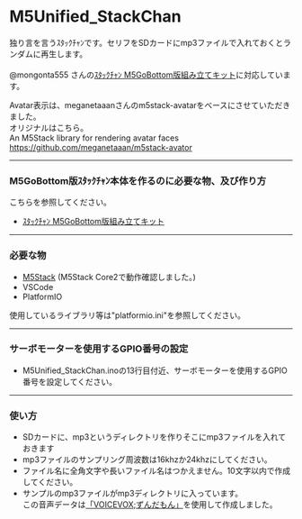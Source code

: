 # M5Unified_StackChan
独り言を言うｽﾀｯｸﾁｬﾝです。セリフをSDカードにmp3ファイルで入れておくとランダムに再生します。
<br><br>
@mongonta555 さんの[ｽﾀｯｸﾁｬﾝ M5GoBottom版組み立てキット](https://raspberrypi.mongonta.com/about-products-stackchan-m5gobottom-version/ "Title")に対応しています。<br>

Avatar表示は、meganetaaanさんのm5stack-avatarをベースにさせていただきました。<br>
オリジナルはこちら。<br>
An M5Stack library for rendering avatar faces <https://github.com/meganetaaan/m5stack-avator><br>

---

### M5GoBottom版ｽﾀｯｸﾁｬﾝ本体を作るのに必要な物、及び作り方 ###
こちらを参照してください。<br>
* [ｽﾀｯｸﾁｬﾝ M5GoBottom版組み立てキット](https://raspberrypi.mongonta.com/about-products-stackchan-m5gobottom-version/ "Title")<br>

---

### 必要な物 ###
* [M5Stack](http://www.m5stack.com/ "Title") (M5Stack Core2で動作確認しました。)<br>
* VSCode<br>
* PlatformIO<br>

使用しているライブラリ等は"platformio.ini"を参照してください。<br>

---

### サーボモーターを使用するGPIO番号の設定 ###
* M5Unified_StackChan.inoの13行目付近、サーボモーターを使用するGPIO番号を設定してください。<br>

---

### 使い方 ###
* SDカードに、mp3というディレクトリを作りそこにmp3ファイルを入れておきます<br>
* mp3ファイルのサンプリング周波数は16khzか24khzにしてください。<br>
* ファイル名に全角文字や長いファイル名はつかえません。10文字以内で作成してください。<br>
* サンプルのmp3ファイルがmp3ディレクトリに入っています。<br>
この音声データは[「VOICEVOX;ずんだもん」](https://voicevox.hiroshiba.jp/ "Title")を使用して作成しました。<br>
<br><br>
